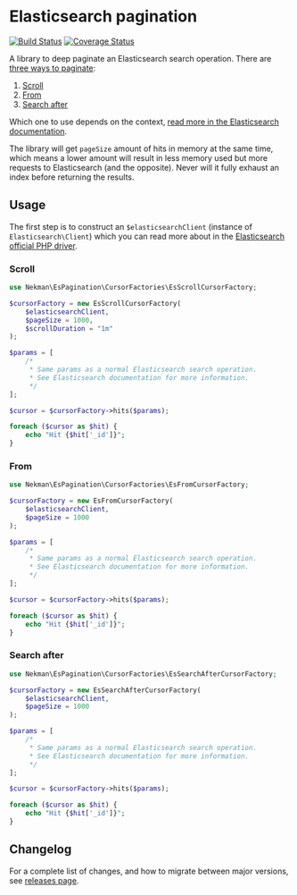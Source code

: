 # Elasticsearch pagination

[![Build Status](https://circleci.com/gh/Ekman/es-pagination.svg?style=svg)](https://app.circleci.com/pipelines/github/Ekman/es-pagination)
[![Coverage Status](https://coveralls.io/repos/github/Ekman/es-pagination/badge.svg?branch=master)](https://coveralls.io/github/Ekman/es-pagination?branch=master)

A library to deep paginate an Elasticsearch search operation. There are [three ways to paginate](https://www.elastic.co/guide/en/elasticsearch/reference/current/paginate-search-results.html):

1. [Scroll](#scroll)
2. [From](#from)
3. [Search after](#search-after)

Which one to use depends on the context, [read more in the Elasticsearch documentation](https://www.elastic.co/guide/en/elasticsearch/reference/current/paginate-search-results.html).

The library will get `pageSize` amount of hits in memory at the same time, which means a lower amount will result in less memory used but more requests to Elasticsearch (and the opposite). Never will it fully exhaust
an index before returning the results.

## Usage

The first step is to construct an `$elasticsearchClient` (instance of `Elasticsearch\Client`) which you can read more about in the [Elasticsearch official PHP driver](https://github.com/elastic/elasticsearch-php).

### Scroll

```php
use Nekman\EsPagination\CursorFactories\EsScrollCursorFactory;

$cursorFactory = new EsScrollCursorFactory(
    $elasticsearchClient,
    $pageSize = 1000,
    $scrollDuration = "1m"
);

$params = [
    /*
     * Same params as a normal Elasticsearch search operation.
     * See Elasticsearch documentation for more information.
     */
];

$cursor = $cursorFactory->hits($params);

foreach ($cursor as $hit) {
    echo "Hit {$hit['_id']}";
}
```

### From

```php
use Nekman\EsPagination\CursorFactories\EsFromCursorFactory;

$cursorFactory = new EsFromCursorFactory(
    $elasticsearchClient,
    $pageSize = 1000
);

$params = [
    /*
     * Same params as a normal Elasticsearch search operation.
     * See Elasticsearch documentation for more information.
     */
];

$cursor = $cursorFactory->hits($params);

foreach ($cursor as $hit) {
    echo "Hit {$hit['_id']}";
}
```

### Search after

```php
use Nekman\EsPagination\CursorFactories\EsSearchAfterCursorFactory;

$cursorFactory = new EsSearchAfterCursorFactory(
    $elasticsearchClient,
    $pageSize = 1000
);

$params = [
    /*
     * Same params as a normal Elasticsearch search operation.
     * See Elasticsearch documentation for more information.
     */
];

$cursor = $cursorFactory->hits($params);

foreach ($cursor as $hit) {
    echo "Hit {$hit['_id']}";
}
```

## Changelog

For a complete list of changes, and how to migrate between major versions, see [releases page](https://github.com/Ekman/es-pagination/releases).
